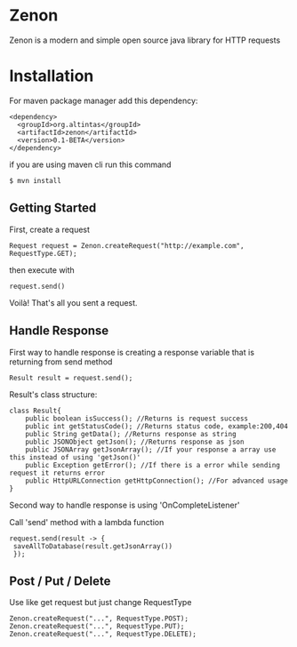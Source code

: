 # Zenon
Zenon is a modern and simple open source java library for HTTP requests

# Installation
For maven package manager add this dependency:

    <dependency>
	  <groupId>org.altintas</groupId>
	  <artifactId>zenon</artifactId>
	  <version>0.1-BETA</version>
	</dependency>

if you are using maven cli run this command

    $ mvn install

## Getting Started

First, create a request

    Request request = Zenon.createRequest("http://example.com", RequestType.GET);
then execute with

    request.send()
Voilà! That's all you sent a request.

## Handle Response

First way to handle response is creating a response variable that is returning from send method

    Result result = request.send();
Result's class structure:

    class Result{
	    public boolean isSuccess(); //Returns is request success
	    public int getStatusCode(); //Returns status code, example:200,404
	    public String getData(); //Returns response as string
	    public JSONObject getJson(); //Returns response as json
	    public JSONArray getJsonArray(); //If your response a array use this instead of using 'getJson()'
	    public Exception getError(); //If there is a error while sending request it returns error
	    public HttpURLConnection getHttpConnection(); //For advanced usage
    }
   Second way to handle response is using 'OnCompleteListener'
  
  Call 'send' method with a lambda function
   

    request.send(result -> {  
     saveAllToDatabase(result.getJsonArray())
     });

## Post / Put / Delete
Use like get request but just change RequestType

    Zenon.createRequest("...", RequestType.POST);
    Zenon.createRequest("...", RequestType.PUT);
    Zenon.createRequest("...", RequestType.DELETE);
